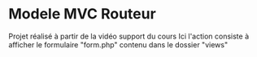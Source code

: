# Modele MVC Routeur 
Projet réalisé à partir de la vidéo support du cours 
Ici l'action consiste à afficher le formulaire "form.php" contenu dans le dossier "views"